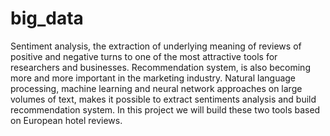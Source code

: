 # big_data

Sentiment analysis, the extraction of underlying meaning of reviews of positive and negative turns to one
of the most attractive tools for researchers and businesses. Recommendation system, is also becoming more and
more important in the marketing industry. Natural language processing, machine learning and neural network approaches
on large volumes of text, makes it possible to extract sentiments analysis and build recommendation system.
In this project we will build these two tools based on European hotel reviews. 

